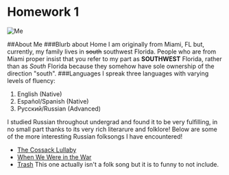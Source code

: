 # Homework 1 

![Me](https://drive.google.com/file/d/13Oi7RaW94Y2veZz3w_w9lmAhDDDP0MyU/view?usp=drivesdk)

##About Me
###Blurb about Home
I am originally from Miami, FL but, currently, my family lives in ~~south~~ southwest Florida. People who are from Miami proper insist that you refer to my part as **SOUTHWEST** Florida, rather than as *South* Florida because they somehow have sole ownership of the direction "south".
###Languages
I spreak three languages with varying levels of fluency:
1. English (Native)
2. Español/Spanish (Native)
3. Русский/Russian (Advanced)

I studied Russian throughout undergrad and found it to be very fulfilling, in no small part thanks to its very rich literarure and folklore! Below are some of the more interesting Russian folksongs I have encountered!

- [The Cossack Lullaby](https://youtu.be/cJsTB-yB-uk)
- [When We Were in the War](https://youtu.be/BFjlYyYEGx0)
- [Trash](https://youtu.be/kOeAXKUK6aM) This one actually isn't a folk song but it is to funny to not include.